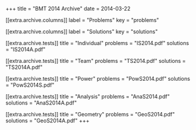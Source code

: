 +++
title = "BMT 2014 Archive"
date = 2014-03-22

[[extra.archive.columns]]
label = "Problems"
key = "problems"

[[extra.archive.columns]]
label = "Solutions"
key = "solutions"

[[extra.archive.tests]]
title = "Individual"
problems = "IS2014.pdf"
solutions = "IS2014A.pdf"

[[extra.archive.tests]]
title = "Team"
problems = "TS2014.pdf"
solutions = "TS2014A.pdf"

[[extra.archive.tests]]
title = "Power"
problems = "PowS2014.pdf"
solutions = "PowS2014S.pdf"

[[extra.archive.tests]]
title = "Analysis"
problems = "AnaS2014.pdf"
solutions = "AnaS2014A.pdf"

[[extra.archive.tests]]
title = "Geometry"
problems = "GeoS2014.pdf"
solutions = "GeoS2014A.pdf"
+++
